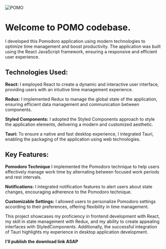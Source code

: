 ![POMO](https://i.imgur.com/GJhTtx4.png)

<h1>Welcome to POMO codebase.</h1>

I developed this Pomodoro application using modern technologies to optimize time management and boost productivity. The application was built using the React JavaScript framework, ensuring a responsive and efficient user experience.

<h2>Technologies Used:</h2>

**React:** I employed React to create a dynamic and interactive user interface, providing users with an intuitive time management experience.

**Redux:** I implemented Redux to manage the global state of the application, ensuring efficient data management and communication between components.

**Styled Components:** I adopted the Styled Components approach to style the application elements, delivering a modern and customized aesthetic.

**Tauri:** To ensure a native and fast desktop experience, I integrated Tauri, enabling the packaging of the application using web technologies.


<h2>Key Features:</h2>

**Pomodoro Technique** I implemented the Pomodoro technique to help users effectively manage work time by alternating between focused work periods and rest intervals.

**Notifications:** I integrated notification features to alert users about state changes, encouraging adherence to the Pomodoro technique.

**Customizable Settings:** I allowed users to personalize Pomodoro settings according to their preferences, offering flexibility in time management.

This project showcases my proficiency in frontend development with React, my skill in state management with Redux, and my ability to create appealing interfaces with StyledComponents. Additionally, the successful integration of Tauri highlights my experience in desktop application development.

**I'll publish the download link ASAP**
